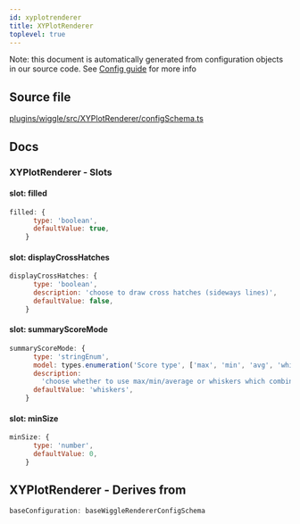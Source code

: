 ```yaml
---
id: xyplotrenderer
title: XYPlotRenderer
toplevel: true
---
```

Note: this document is automatically generated from configuration objects in
our source code. See [Config guide](/docs/config_guide) for more info

## Source file

[plugins/wiggle/src/XYPlotRenderer/configSchema.ts](https://github.com/GMOD/jbrowse-components/blob/main/plugins/wiggle/src/XYPlotRenderer/configSchema.ts)

## Docs







### XYPlotRenderer - Slots
#### slot: filled



```js
filled: {
      type: 'boolean',
      defaultValue: true,
    }
```

#### slot: displayCrossHatches



```js
displayCrossHatches: {
      type: 'boolean',
      description: 'choose to draw cross hatches (sideways lines)',
      defaultValue: false,
    }
```

#### slot: summaryScoreMode



```js
summaryScoreMode: {
      type: 'stringEnum',
      model: types.enumeration('Score type', ['max', 'min', 'avg', 'whiskers']),
      description:
        'choose whether to use max/min/average or whiskers which combines all three into the same rendering',
      defaultValue: 'whiskers',
    }
```

#### slot: minSize



```js
minSize: {
      type: 'number',
      defaultValue: 0,
    }
```


## XYPlotRenderer - Derives from




```js
baseConfiguration: baseWiggleRendererConfigSchema
```


